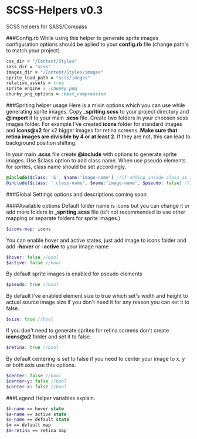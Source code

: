 SCSS-Helpers v0.3
=====================

SCSS helpers for SASS/Compass

###Config.rb
While using this helper to generate sprite images configuration options should be aplied to your **config.rb** file (change path's to match your project).

```ruby
css_dir = "/Content/Styles"
sass_dir = "scss"
images_dir = "/Content/Styles/images"
sprite_load_path = "scss/images"
relative_assets = true
sprite_engine = :chunky_png
chunky_png_options = :best_compression
```

###Spriting helper usage
Here is a mixin options which you can use while generating sprite images.
Copy **_spriting.scss** to your project directory and **@import** it to your main **.scss** file.
Create two folders in your choosen scss images folder. For example I've created **icons** folder for standard images and **icons@x2** for x2 bigger images for retina screens.
**Make sure that retina images are divisible by 4 or at least 2**. If they are not, this can lead to background position shifting.

In your main **.scss** file create **@include** with options to generate sprite images.
Use $class option to add class name. When use pseudo elements for sprites, class name should be set accordingly.

```scss
@include($class: '&', $name:'image-name') //if adding inside class as a module with $pseudo:true
@include($class: '.class-name', $name:'image-name', $pseudo: false) //if adding as standalone class or selector within a module
```

###Global Settings
options and descriptions coming soon

####Available options
Default folder name is icons but you can change it or add more folders in **_spriting.scss** file (is't not recommended to use other mapping or separate folders for sprite images.)

```scss
$icons-map: icons
```

You can enable hover and active states, just add image to icons folder and add **-hover** or **-active** to your image name

```scss
$hover: false //bool
$active: false //bool
```

By default sprite images is enabled for pseudo elements

```scss
$pseudo: true //bool
```

By default I've enabled element size to true which set's width and height to actual source image size if you don't need it for any reason you can set it to false.

```scss
$size: true //bool
```

If you don't need to generate sprites for retina screens don't create **icons@x2** folder and set it to false.

```scss
$retina: true //bool
```

By default centering is set to false if you need to center your image to x, y or both axis use this options.

```scss
$center: false //bool
$center-y: false //bool
$center-x: false //bool
```

###Legend
Helper variables explain.

```scss
$h-name == hover state
$a-name == active state
$s-name == default state
$m == default map
$m-retina == retina map
```